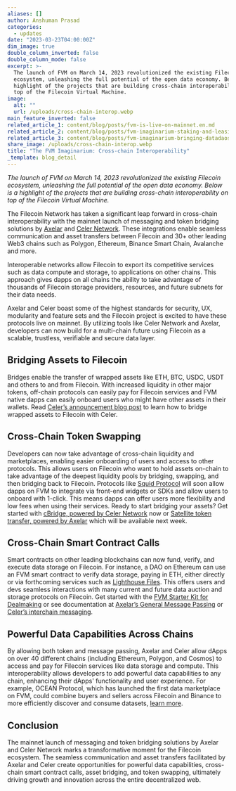 ```yaml
---
aliases: []
author: Anshuman Prasad
categories:
  - updates
date: "2023-03-23T04:00:00Z"
dim_image: true
double_column_inverted: false
double_column_mode: false
excerpt: >-
  The launch of FVM on March 14, 2023 revolutionized the existing Filecoin
  ecosystem, unleashing the full potential of the open data economy. Below is a
  highlight of the projects that are building cross-chain interoperability on
  top of the Filecoin Virtual Machine.
image:
  alt: ""
  url: /uploads/cross-chain-interop.webp
main_feature_inverted: false
related_article_1: content/blog/posts/fvm-is-live-on-mainnet.en.md
related_article_2: content/blog/posts/fvm-imaginarium-staking-and-leasing-protocols.en.md
related_article_3: content/blog/posts/fvm-imaginarium-bringing-datadaos-to-the-next-level-with-fvm.en.md
share_image: /uploads/cross-chain-interop.webp
title: "The FVM Imaginarium: Cross-chain Interoperability"
_template: blog_detail
---
```


_The launch of FVM on March 14, 2023 revolutionized the existing Filecoin ecosystem, unleashing the full potential of the open data economy. Below is a highlight of the projects that are building cross-chain interoperability on top of the Filecoin Virtual Machine._

The Filecoin Network has taken a significant leap forward in cross-chain interoperability with the mainnet launch of messaging and token bridging solutions by [Axelar](https://axelar.network/how-axelar-works) and [Celer Network](https://celer.network/). These integrations enable seamless communication and asset transfers between Filecoin and 30+ other leading Web3 chains such as Polygon, Ethereum, Binance Smart Chain, Avalanche and more.

Interoperable networks allow Filecoin to export its competitive services such as data compute and storage, to applications on other chains. This approach gives dapps on all chains the ability to take advantage of thousands of Filecoin storage providers, resources, and future subnets for their data needs.

Axelar and Celer boast some of the highest standards for security, UX, modularity and feature sets and the Filecoin project is excited to have these protocols live on mainnet. By utilizing tools like Celer Network and Axelar, developers can now build for a multi-chain future using Filecoin as a scalable, trustless, verifiable and secure data layer.

## **Bridging Assets to Filecoin**

Bridges enable the transfer of wrapped assets like ETH, BTC, USDC, USDT and others to and from Filecoin. With increased liquidity in other major tokens, off-chain protocols can easily pay for Filecoin services and FVM native dapps can easily onboard users who might have other assets in their wallets. Read [Celer’s announcement blog post](https://blog.celer.network/2023/03/20/celer-cbridge-and-im-support-launched-on-the-filecoin-virtual-machine-fvm/#:~:text=USDC%20%E2%80%93%200x2421db204968A367CC2C866CD057fA754Cb84EdF,WBTC%20%E2%80%93%200x592786e04c47844aa3b343b19ef2f50a255a477f) to learn how to bridge wrapped assets to Filecoin with Celer.

## **Cross-Chain Token Swapping**

Developers can now take advantage of cross-chain liquidity and marketplaces, enabling easier onboarding of users and access to other protocols. This allows users on Filecoin who want to hold assets on-chain to take advantage of the deepest liquidity pools by bridging, swapping, and then bridging back to Filecoin. Protocols like [Squid Protocol](https://www.squidrouter.com/) will soon allow dapps on FVM to integrate via front-end widgets or SDKs and allow users to onboard with 1-click. This means dapps can offer users more flexibility and low fees when using their services. Ready to start bridging your assets? Get started with [cBridge, powered by Celer Network](https://cbridge.celer.network/1/56/USDC) now or [Satellite token transfer, powered by Axelar](https://satellite.money/?source=ethereum&destination=osmosis&asset_denom=uusdc&destination_address=) which will be available next week.

## **Cross-Chain Smart Contract Calls**

Smart contracts on other leading blockchains can now fund, verify, and execute data storage on Filecoin. For instance, a DAO on Ethereum can use an FVM smart contract to verify data storage, paying in ETH, either directly or via forthcoming services such as [Lighthouse Files](https://files.lighthouse.storage/). This offers users and devs seamless interactions with many current and future data auction and storage protocols on Filecoin. Get started with the [FVM Starter Kit for Dealmaking](https://github.com/filecoin-project/fvm-starter-kit-deal-making) or see documentation at [Axelar’s General Message Passing](https://docs.axelar.dev/dev/general-message-passing/overview) or [Celer’s interchain messaging](https://im-docs.celer.network/developer/celer-im-overview).

## **Powerful Data Capabilities Across Chains**

By allowing both token and message passing, Axelar and Celer allow dApps on over 40 different chains (including Ethereum, Polygon, and Cosmos) to access and pay for Filecoin services like data storage and compute. This interoperability allows developers to add powerful data capabilities to any chain, enhancing their dApps' functionality and user experience. For example, OCEAN Protocol, which has launched the first data marketplace on FVM, could combine buyers and sellers across Filecoin and Binance to more efficiently discover and consume datasets, [learn more](https://twitter.com/oceanprotocol/status/1635776825954811905).

## **Conclusion**

The mainnet launch of messaging and token bridging solutions by Axelar and Celer Network marks a transformative moment for the Filecoin ecosystem. The seamless communication and asset transfers facilitated by Axelar and Celer create opportunities for powerful data capabilities, cross-chain smart contract calls, asset bridging, and token swapping, ultimately driving growth and innovation across the entire decentralized web.
